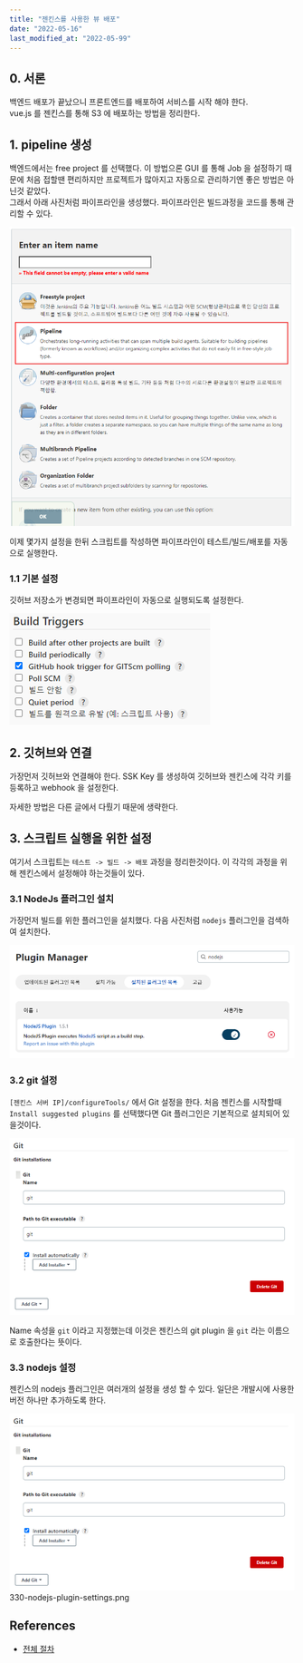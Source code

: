 ```yaml
---
title: "젠킨스를 사용한 뷰 배포"
date: "2022-05-16"
last_modified_at: "2022-05-99"
---
```


## 0. 서론
백엔드 배포가 끝났으니 프론트엔드를 배포하여 서비스를 시작 해야 한다.  
vue.js 를 젠킨스를 통해 S3 에 배포하는 방법을 정리한다.

## 1. pipeline 생성
백엔드에서는 free project 를 선택했다. 이 방법으론 GUI 를 통해 Job 을 설정하기 때문에 처음 접할땐 편리하지만 프로젝트가 많아지고 자동으로 관리하기엔 좋은 방법은 아닌것 같았다.  
그래서 아래 사진처럼 파이프라인을 생성했다. 파이프라인은 빌드과정을 코드를 통해 관리할 수 있다.

![create-pipeline](./100-create-pipeline.png)

이제 몇가지 설정을 한뒤 스크립트를 작성하면 파이프라인이 테스트/빌드/배포를 자동으로 실행한다.

### 1.1 기본 설정
깃허브 저장소가 변경되면 파이프라인이 자동으로 실행되도록 설정한다.

![polling-settings](./110-polling-settings.png)

## 2. 깃허브와 연결
가장먼저 깃허브와 연결해야 한다. SSK Key 를 생성하여 깃허브와 젠킨스에 각각 키를 등록하고 webhook 을 설정한다.  

자세한 방법은 다른 글에서 다뤘기 때문에 생략한다.

## 3. 스크립트 실행을 위한 설정
여기서 스크립트는 `테스트 -> 빌드 -> 배포` 과정을 정리한것이다. 이 각각의 과정을 위해 젠킨스에서 설정해야 하는것들이 있다.  

### 3.1 NodeJs 플러그인 설치
가장먼저 빌드를 위한 플러그인을 설치했다. 다음 사진처럼 `nodejs` 플러그인을 검색하여 설치한다.

![nodejs-plugin-install](./310-nodejs-plugin-install.png)

### 3.2 git 설정
`[젠킨스 서버 IP]/configureTools/` 에서 Git 설정을 한다. 처음 젠킨스를 시작할때 `Install suggested plugins` 를 선택했다면 Git 플러그인은 기본적으로 설치되어 있을것이다.

![git-plugin-settings](./320-git-plugin-settings.png)

Name 속성을 `git` 이라고 지정했는데 이것은 젠킨스의 git plugin 을 `git` 라는 이름으로 호출한다는 뜻이다.

### 3.3 nodejs 설정
젠킨스의 nodejs 플러그인은 여러개의 설정을 생성 할 수 있다. 일단은 개발시에 사용한 버전 하나만 추가하도록 한다.

![git-plugin-settings](./320-git-plugin-settings.png)
330-nodejs-plugin-settings.png
## References
- [전체 절차](https://velog.io/@kimsehwan96/Jenkins-Github%EC%9D%84-%EC%9D%B4%EC%9A%A9%ED%95%9C-%EB%A6%AC%EC%95%A1%ED%8A%B8-%EC%95%B1-%EC%9E%90%EB%8F%99-%EB%B0%B0%ED%8F%AC-with-aws-S3)